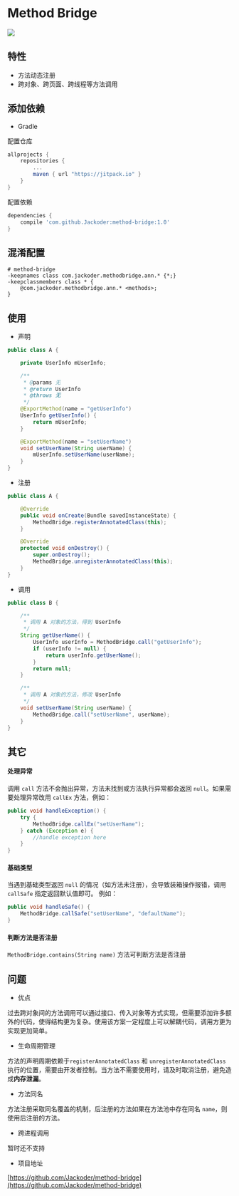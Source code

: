 # Method Bridge
[![](https://jitpack.io/v/Jackoder/method-bridge.svg)](https://jitpack.io/#Jackoder/method-bridge)

## 特性

* 方法动态注册
* 跨对象、跨页面、跨线程等方法调用

## 添加依赖

* Gradle
 
配置仓库
```gradle
allprojects {
    repositories {
        ...
        maven { url "https://jitpack.io" }
    }
}
```

配置依赖
```gradle
dependencies {
    compile 'com.github.Jackoder:method-bridge:1.0'
}
```

## 混淆配置
```proguard
# method-bridge
-keepnames class com.jackoder.methodbridge.ann.* {*;}
-keepclassmembers class * {
    @com.jackoder.methodbridge.ann.* <methods>;
}
```

## 使用

- 声明

```java
public class A {

	private UserInfo mUserInfo;

    /**
     * @params 无
     * @return UserInfo
     * @throws 无
     */
	@ExportMethod(name = "getUserInfo")
    UserInfo getUserInfo() {
    	return mUserInfo;
    }

	@ExportMethod(name = "setUserName")
    void setUserName(String userName) {
    	mUserInfo.setUserName(userName);
    }
}
```

- 注册

```java
public class A {

    @Override
	public void onCreate(Bundle savedInstanceState) {
        MethodBridge.registerAnnotatedClass(this);
    }

    @Override
	protected void onDestroy() {
        super.onDestroy();
        MethodBridge.unregisterAnnotatedClass(this);
    }
}
```

- 调用

```java
public class B {

    /**
     * 调用 A 对象的方法，得到 UserInfo
     */
    String getUserName() {
    	UserInfo userInfo = MethodBridge.call("getUserInfo");
        if (userInfo != null) {
        	return userInfo.getUserName();
        }
        return null;
    }

    /**
     * 调用 A 对象的方法，修改 UserInfo
     */
    void setUserName(String userName) {
    	MethodBridge.call("setUserName", userName);
    }
}
```

## 其它

#### 处理异常

调用 `call` 方法不会抛出异常，方法未找到或方法执行异常都会返回 `null`。如果需要处理异常改用 `callEx` 方法，例如：

```java
public void handleException() {
	try {
    	MethodBridge.callEx("setUserName");
    } catch (Exception e) {
    	//handle exception here
    }
}
```

#### 基础类型

当遇到基础类型返回 `null` 的情况（如方法未注册），会导致装箱操作报错，调用 `callSafe` 指定返回默认值即可。 例如：

```java
public void handleSafe() {
	MethodBridge.callSafe("setUserName", "defaultName");
}
```

#### 判断方法是否注册

`MethodBridge.contains(String name)` 方法可判断方法是否注册

## 问题
- 优点

过去跨对象间的方法调用可以通过接口、传入对象等方式实现，但需要添加许多额外的代码，使得结构更为复杂。使用该方案一定程度上可以解耦代码，调用方更为实现更加简单。

- 生命周期管理

方法的声明周期依赖于`registerAnnotatedClass` 和 `unregisterAnnotatedClass` 执行的位置，需要由开发者控制。当方法不需要使用时，请及时取消注册，避免造成**内存泄漏**。

- 方法同名

方法注册采取同名覆盖的机制，后注册的方法如果在方法池中存在同名 `name`，则使用后注册的方法。

- 跨进程调用

暂时还不支持

- 项目地址

[https://github.com/Jackoder/method-bridge](https://github.com/Jackoder/method-bridge)
